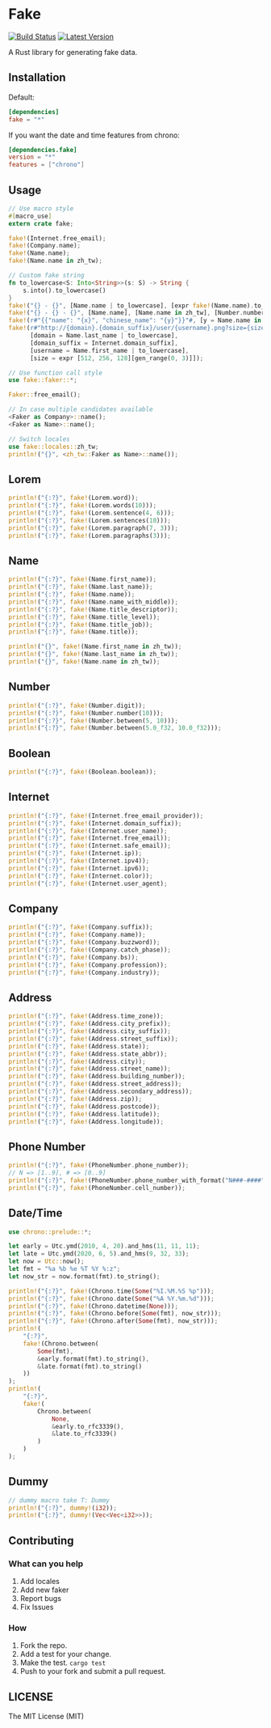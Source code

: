 # Fake

[![Build Status](https://travis-ci.org/cksac/fake-rs.svg?branch=master)](https://travis-ci.org/cksac/fake-rs)
[![Latest Version](https://img.shields.io/crates/v/fake.svg)](https://crates.io/crates/fake)

A Rust library for generating fake data.

## Installation

Default:
```toml
[dependencies]
fake = "*"
```
If you want the date and time features from chrono:
```toml
[dependencies.fake]
version = "*"
features = ["chrono"]
```

## Usage

```rust
// Use macro style
#[macro_use]
extern crate fake;

fake!(Internet.free_email);
fake!(Company.name);
fake!(Name.name);
fake!(Name.name in zh_tw);

// Custom fake string
fn to_lowercase<S: Into<String>>(s: S) -> String {
    s.into().to_lowercase()
}
fake!("{} - {}", [Name.name | to_lowercase], [expr fake!(Name.name).to_lowercase()]);
fake!("{} - {} - {}", [Name.name], [Name.name in zh_tw], [Number.number(10)]);
fake!(r#"{{"name": "{x}", "chinese_name": "{y}"}}"#, [y = Name.name in zh_tw], [x = Name.name]);
fake!(r#"http://{domain}.{domain_suffix}/user/{username}.png?size={size}x{size}"#,
      [domain = Name.last_name | to_lowercase],
      [domain_suffix = Internet.domain_suffix],
      [username = Name.first_name | to_lowercase],
      [size = expr [512, 256, 128][gen_range(0, 3)]]);

// Use function call style
use fake::faker::*;

Faker::free_email();

// In case multiple candidates available
<Faker as Company>::name();
<Faker as Name>::name();

// Switch locales
use fake::locales::zh_tw;
println!("{}", <zh_tw::Faker as Name>::name());
```

## Lorem

```rust
println!("{:?}", fake!(Lorem.word));
println!("{:?}", fake!(Lorem.words(10)));
println!("{:?}", fake!(Lorem.sentence(4, 6)));
println!("{:?}", fake!(Lorem.sentences(10)));
println!("{:?}", fake!(Lorem.paragraph(7, 3)));
println!("{:?}", fake!(Lorem.paragraphs(3)));
```

## Name

```rust
println!("{:?}", fake!(Name.first_name));
println!("{:?}", fake!(Name.last_name));
println!("{:?}", fake!(Name.name));
println!("{:?}", fake!(Name.name_with_middle));
println!("{:?}", fake!(Name.title_descriptor));
println!("{:?}", fake!(Name.title_level));
println!("{:?}", fake!(Name.title_job));
println!("{:?}", fake!(Name.title));

println!("{}", fake!(Name.first_name in zh_tw));
println!("{}", fake!(Name.last_name in zh_tw));
println!("{}", fake!(Name.name in zh_tw));
```

## Number

```rust
println!("{:?}", fake!(Number.digit));
println!("{:?}", fake!(Number.number(10)));
println!("{:?}", fake!(Number.between(5, 10)));
println!("{:?}", fake!(Number.between(5.0_f32, 10.0_f32)));
```

## Boolean

```rust
println!("{:?}", fake!(Boolean.boolean));
```

## Internet

```rust
println!("{:?}", fake!(Internet.free_email_provider));
println!("{:?}", fake!(Internet.domain_suffix));
println!("{:?}", fake!(Internet.user_name));
println!("{:?}", fake!(Internet.free_email));
println!("{:?}", fake!(Internet.safe_email));
println!("{:?}", fake!(Internet.ip));
println!("{:?}", fake!(Internet.ipv4));
println!("{:?}", fake!(Internet.ipv6));
println!("{:?}", fake!(Internet.color));
println!("{:?}", fake!(Internet.user_agent);
```

## Company

```rust
println!("{:?}", fake!(Company.suffix));
println!("{:?}", fake!(Company.name));
println!("{:?}", fake!(Company.buzzword));
println!("{:?}", fake!(Company.catch_phase));
println!("{:?}", fake!(Company.bs));
println!("{:?}", fake!(Company.profession));
println!("{:?}", fake!(Company.industry));
```

## Address

```rust
println!("{:?}", fake!(Address.time_zone));
println!("{:?}", fake!(Address.city_prefix));
println!("{:?}", fake!(Address.city_suffix));
println!("{:?}", fake!(Address.street_suffix));
println!("{:?}", fake!(Address.state));
println!("{:?}", fake!(Address.state_abbr));
println!("{:?}", fake!(Address.city));
println!("{:?}", fake!(Address.street_name));
println!("{:?}", fake!(Address.building_number));
println!("{:?}", fake!(Address.street_address));
println!("{:?}", fake!(Address.secondary_address));
println!("{:?}", fake!(Address.zip));
println!("{:?}", fake!(Address.postcode));
println!("{:?}", fake!(Address.latitude));
println!("{:?}", fake!(Address.longitude));
```

## Phone Number

```rust
println!("{:?}", fake!(PhoneNumber.phone_number));
// N => [1..9], # => [0..9]
println!("{:?}", fake!(PhoneNumber.phone_number_with_format("N###-####")));
println!("{:?}", fake!(PhoneNumber.cell_number));
```

## Date/Time

```rust
use chrono::prelude::*;

let early = Utc.ymd(2010, 4, 20).and_hms(11, 11, 11);
let late = Utc.ymd(2020, 6, 5).and_hms(9, 32, 33);
let now = Utc::now();
let fmt = "%a %b %e %T %Y %:z";
let now_str = now.format(fmt).to_string();

println!("{:?}", fake!(Chrono.time(Some("%I.%M.%S %p")));
println!("{:?}", fake!(Chrono.date(Some("%A %Y.%m.%d")));
println!("{:?}", fake!(Chrono.datetime(None)));
println!("{:?}", fake!(Chrono.before(Some(fmt), now_str)));
println!("{:?}", fake!(Chrono.after(Some(fmt), now_str)));
println!(
    "{:?}",
    fake!(Chrono.between(
        Some(fmt),
        &early.format(fmt).to_string(),
        &late.format(fmt).to_string()
    ))
);
println!(
    "{:?}",
    fake!(
        Chrono.between(
            None,
            &early.to_rfc3339(),
            &late.to_rfc3339()
        )
    )
);
```

## Dummy

```rust
// dummy macro take T: Dummy
println!("{:?}", dummy!(i32));
println!("{:?}", dummy!(Vec<Vec<i32>>));
```

## Contributing

### What can you help

1.  Add locales
2.  Add new faker
3.  Report bugs
4.  Fix Issues

### How

1.  Fork the repo.
2.  Add a test for your change.
3.  Make the test. `cargo test`
4.  Push to your fork and submit a pull request.

## LICENSE

The MIT License (MIT)
